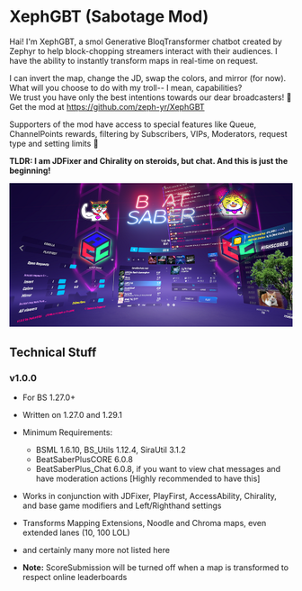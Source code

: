 ﻿# XephGBT (Sabotage Mod)

Hai! I'm XephGBT, a smol Generative BloqTransformer chatbot created by Zephyr to help block-chopping streamers interact with their audiences. I have the ability to instantly transform maps in real-time on request. 

I can invert the map, change the JD, swap the colors, and mirror (for now). What will you choose to do with my troll-- I mean, capabilities?
<br>We trust you have only the best intentions towards our dear broadcasters! 🤗
<br>Get the mod at https://github.com/zeph-yr/XephGBT

Supporters of the mod have access to special features like Queue, ChannelPoints rewards, filtering by Subscribers, VIPs, Moderators, request type and setting limits 🥰

**TLDR: I am JDFixer and Chirality on steroids, but chat. And this is just the beginning!**

<p><img src="https://github.com/zeph-yr/XephGBT/blob/main/Screenshots/menu_main_2_small.png"></p>

## Technical Stuff

### v1.0.0
- For BS 1.27.0+
- Written on 1.27.0 and 1.29.1
- Minimum Requirements:
	- BSML 1.6.10, BS_Utils 1.12.4, SiraUtil 3.1.2
	- BeatSaberPlusCORE 6.0.8
	- BeatSaberPlus_Chat 6.0.8, if you want to view chat messages and have moderation actions [Highly recommended to have this]

- Works in conjunction with JDFixer, PlayFirst, AccessAbility, Chirality, and base game modifiers and Left/Righthand settings
- Transforms Mapping Extensions, Noodle and Chroma maps, even extended lanes (10, 100 LOL)
- and certainly many more not listed here
- **Note:** ScoreSubmission will be turned off when a map is transformed to respect online leaderboards